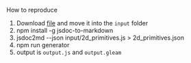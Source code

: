 How to reproduce

1. Download [file](https://github.com/processing/p5.js/blob/main/src/core/shape/2d_primitives.js) and move it into the `input` folder
2. npm install -g jsdoc-to-markdown
3. jsdoc2md --json input/2d_primitives.js > 2d_primitives.json
4. npm run generator
5. output is `output.js` and `output.gleam`